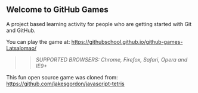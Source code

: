 ## Welcome to GitHub Games

A project based learning activity for people who are getting started with Git and GitHub.

You can play the game at: https://githubschool.github.io/github-games-Latsalomao/

>> _*SUPPORTED BROWSERS*: Chrome, Firefox, Safari, Opera and IE9+_

This fun open source game was cloned from: https://github.com/jakesgordon/javascript-tetris
